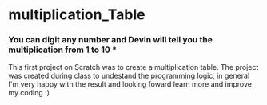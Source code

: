 # multiplication_Table

### You can digit any number and Devin will tell you the multiplication from 1 to 10 * 

This first project on Scratch was to create a multiplication table.
The project was created during class to undestand the programming logic, in general I'm very happy with the result and looking foward learn more and improve my coding :) 
